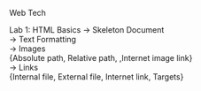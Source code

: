 Web Tech

Lab 1: HTML Basics
            -> Skeleton Document            
            -> Text Formatting            
            -> Images            
                {Absolute path,
                Relative path,
                ,Internet image link}            
            -> Links            
                {Internal file, External file, Internet link,
                Targets}            

